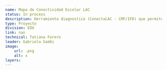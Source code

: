 ```yaml
---
name: Mapa de Conectividad Escolar LAC 
status: In process
description: Herramienta diagnostica (ConectaLAC - CMF/IFD) que permite a traves de un modelo alogritmico que cruza capa de escuelas y capa de la red de fibra optica calcular 1) extension de red de fibra en base a parametros y priorizaciones definidas; 2) costo de la extension. Se esta trabajando en conjunto con CMF en el caso de Suriname y Guyana, piloteando la herramienta. Por parte de EDU se aporta las capas de escuelas y sus atributos relevante (en este caso, cantidad de estudiantes por turno) y modelaciones de los parametros que permitan estimaciones segun criterios de priorizacion educativos y necesidades de conectividad en funcion de los usos pedagogicos de la conexión.
type: Proyecto
division: EDU
link: nan
technical: Tatiana Forero
leader: Gabriela Gambi
image: 
    url: .png
    alt: x
layers:
---
```

    